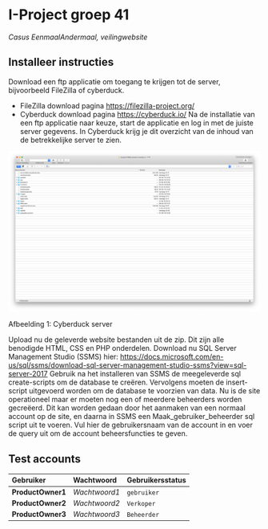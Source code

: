 # I-Project groep 41

*Casus EenmaalAndermaal, veilingwebsite*

## Installeer instructies

Download een ftp applicatie om toegang te krijgen tot de server, bijvoorbeeld FileZilla of cyberduck.
-	FileZilla download pagina https://filezilla-project.org/
-	Cyberduck download pagina https://cyberduck.io/
Na de installatie van een ftp applicatie naar keuze, start de applicatie en log in met de juiste server gegevens.
In Cyberduck krijg je dit overzicht van de inhoud van de betrekkelijke server te zien.
 
![alt text](https://github.com/RolandDfa/I-Project/blob/master/Images/Cyberduck_Preview.png "Cyberduck server")

Afbeelding 1: Cyberduck server

Upload nu de geleverde website bestanden uit de zip. Dit zijn alle benodigde HTML, CSS en PHP onderdelen. Download nu SQL Server Management Studio (SSMS) hier:  https://docs.microsoft.com/en-us/sql/ssms/download-sql-server-management-studio-ssms?view=sql-server-2017
Gebruik na het installeren van SSMS de meegeleverde sql create-scripts om de database te creëren. Vervolgens moeten de insert-script uitgevoerd worden om de database te voorzien van data.
Nu is de site operationeel maar er moeten nog een of meerdere beheerders worden gecreëerd. Dit kan worden gedaan door het aanmaken van een normaal account op de site, en daarna in SSMS een Maak_gebruiker_beheerder sql script uit te voeren. Vul hier de gebruikersnaam van de account in en voer de query uit om de account beheersfuncties te geven.





## Test accounts					
| Gebruiker         | Wachtwoord    | Gebruikersstatus |
| :-----------------|:--------------| :----------------|
| **ProductOwner1** | *Wachtwoord1* | `gebruiker`      |
| **ProductOwner2** | *Wachtwoord2* | `Verkoper`       |
| **ProductOwner3** | *Wachtwoord3* | `Beheerder`      |
